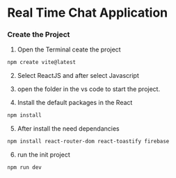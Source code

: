 # Real Time Chat Application

### Create the Project

1. Open the Terminal ceate the project 
```sh
npm create vite@latest
```
2. Select ReactJS and after select Javascript
3. open the folder in the vs code to start the project.

4. Install the default packages in the React
```sh
npm install
```

5. After install the need dependancies 
```sh
npm install react-router-dom react-toastify firebase
```

6. run the init project
```sh
npm run dev
```